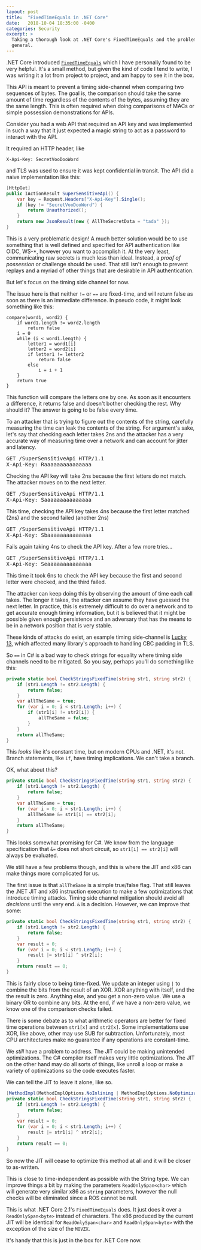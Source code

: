 ```yaml
---
layout: post
title:  "FixedTimeEquals in .NET Core"
date:   2018-10-04 18:35:00 -0400
categories: Security
excerpt: >
  Taking a thorough look at .NET Core's FixedTimeEquals and the problem in
  general.
---
```


.NET Core introduced [`FixedTimeEquals`][1] which I have personally found to be
very helpful. It's a small method, but given the kind of code I tend to write,
I was writing it a lot from project to project, and am happy to see it in the box.

This API is meant to prevent a timing side-channel when comparing two sequences
of bytes. The goal is, the comparison should take the same amount of time regardless
of the contents of the bytes, assuming they are the same length. This is often
required when doing comparisons of MACs or simple possession demonstrations for
APIs.

Consider you had a web API that required an API key and was implemented in such
a way that it just expected a magic string to act as a password to interact with
the API.

It required an HTTP header, like

```
X-Api-Key: SecretVooDooWord
```

and TLS was used to ensure it was kept confidential in transit. The API did
a naive implementation like this:

```csharp
[HttpGet]
public IActionResult SuperSensitiveApi() {
    var key = Request.Headers["X-Api-Key"].Single();
    if (key != "SecretVooDooWord") {
        return Unauthorized();
    }
    return new JsonResult(new { AllTheSecretData = "tada" });
}
```

<aside>
<p>
This is a very problematic design! A much better solution would be to use
something that is well defined and specified for API authentication like OIDC,
WS-*, however you want to accomplish it. At the very least, communicating raw
secrets is much less than ideal. Instead, a <em>proof of possession</em> or
challenge should be used. That still isn't enough to prevent replays and
a myriad of other things that are desirable in API authentication.
</p>
<p>
But let's focus on the timing side channel for now.
</p>
</aside>

The issue here is that neither `!=` or `==` are fixed-time, and will return false as
soon as there is an immediate difference. In pseudo code, it might look something
like this:

```
compare(word1, word2) {
    if word1.length != word2.length
        return false
    i = 0
    while (i < word1.length) {
        letter1 = word1[i]
        letter2 = word2[i]
        if letter1 != letter2
            return false
        else
            i = i + 1
    }
    return true
}
```

This function will compare the letters one by one. As soon as it encounters a
difference, it returns false and doesn't bother checking the rest. Why should it?
The answer is going to be false every time.

To an attacker that is trying to figure out the contents of the string, carefully
measuring the time can leak the contents of the string. For argument's sake,
let's say that checking each letter takes 2ns and the attacker has a very accurate
way of measuring time over a network and can account for jitter and latency.

<pre>
GET /SuperSensitiveApi HTTP/1.1
X-Api-Key: Raaaaaaaaaaaaaaa
</pre>

Checking the API key will take 2ns because the first letters do not match. The
attacker moves on to the next letter.

<pre>
GET /SuperSensitiveApi HTTP/1.1
X-Api-Key: Saaaaaaaaaaaaaaa
</pre>

This time, checking the API key takes 4ns because the first letter matched (2ns)
and the second failed (another 2ns)

<pre>
GET /SuperSensitiveApi HTTP/1.1
X-Api-Key: Sbaaaaaaaaaaaaaa
</pre>

Fails again taking 4ns to check the API key. After a few more tries...

<pre>
GET /SuperSensitiveApi HTTP/1.1
X-Api-Key: Seaaaaaaaaaaaaaa
</pre>

This time it took 6ns to check the API key because the first and second letter
were checked, and the third failed.

The attacker can keep doing this by observing the amount of time each call
takes. The longer it takes, the attacker can assume they have guessed the next
letter. In practice, this is extremely difficult to do over a network and to get
accurate enough timing information, but it is believed that it might be possible
given enough persistence and an adversary that has the means to be in a network
position that is very stable.

These kinds of attacks do exist, an example timing side-channel is [Lucky 13][2],
which affected many library's approach to handling CBC padding in TLS.

So `==` in C# is a bad way to check strings for equality where timing side
channels need to be mitigated. So you say, perhaps you'll do something like this:

```csharp
private static bool CheckStringsFixedTime(string str1, string str2) {
    if (str1.Length != str2.Length) {
        return false;
    }
    var allTheSame = true;
    for (var i = 0; i < str1.Length; i++) {
        if (str1[i] != str2[i]) {
            allTheSame = false;
        }
    }
    return allTheSame;
}
```

This _looks_ like it's constant time, but on modern CPUs and .NET, it's not.
Branch statements, like `if`, have timing implications. We can't take a branch.

OK, what about this?

```csharp
private static bool CheckStringsFixedTime(string str1, string str2) {
    if (str1.Length != str2.Length) {
        return false;
    }
    var allTheSame = true;
    for (var i = 0; i < str1.Length; i++) {
        allTheSame &= str1[i] == str2[i];
    }
    return allTheSame;
}
```

This looks somewhat promising for C#. We know from the language specification
that `&=` does not short circuit, so `str1[i] == str2[i]` will always be
evaluated.

We still have a few problems though, and this is where the JIT and x86 can make
things more complicated for us.

The first issue is that `allTheSame` is a simple true/false flag. That still leaves
the .NET JIT and x86 instruction execution to make a few optimizations that
introduce timing attacks. Timing side channel mitigation should avoid all _decisions_
until the very end. `&` is a decision. However, we can improve that some:


```csharp
private static bool CheckStringsFixedTime(string str1, string str2) {
    if (str1.Length != str2.Length) {
        return false;
    }
    var result = 0;
    for (var i = 0; i < str1.Length; i++) {
        result |= str1[i] ^ str2[i];
    }
    return result == 0;
}
```

This is fairly close to being time-fixed. We update an integer using `|` to
combine the bits from the result of an XOR. XOR anything with itself, and the
the result is zero. Anything else, and you get a non-zero value. We use a binary
OR to combine any bits. At the end, if we have a non-zero value, we know one of
the comparison checks failed.

There is some debate as to what arithmetic operators are better for fixed time
operations between `str1[x]` and `str2[x]`. Some implementations use XOR, like
above, other may use SUB for subtraction. Unfortunately, most CPU architectures
make no guarantee if any operations are constant-time.

We _still_ have a problem to address. The JIT could be making unintended
optimizations. The C# compiler itself makes very little optimizations. The JIT
on the other hand may do all sorts of things, like unroll a loop or make a variety
of optimizations so the code executes faster.

 We can tell the JIT to leave it alone, like so.

```csharp
[MethodImpl(MethodImplOptions.NoInlining | MethodImplOptions.NoOptimization)]
private static bool CheckStringsFixedTime(string str1, string str2) {
    if (str1.Length != str2.Length) {
        return false;
    }
    var result = 0;
    for (var i = 0; i < str1.Length; i++) {
        result |= str1[i] ^ str2[i];
    }
    return result == 0;
}
```

So now the JIT will cease to optimize this method at all and it will be closer
to as-written.

This is close to time-independent as possible with the String type. We can improve
things a bit by making the parameters `ReadOnlySpan<char>` which will generate
very similar x86 as `string` parameters, however the null checks will be
eliminated since a ROS cannot be null.

This is what .NET Core 2.1's `FixedTimeEquals` does. It just does it over a
`ReadOnlySpan<byte>` instead of characters. The x86 produced by the current JIT
will be identical for `ReadOnlySpan<char>` and `ReadOnlySpan<byte>` with the
exception of the size of the `MOVZX`.

It's handy that this is just in the box for .NET Core now.

[1]: https://docs.microsoft.com/en-us/dotnet/api/system.security.cryptography.cryptographicoperations.fixedtimeequals?view=netcore-2.1
[2]: https://en.wikipedia.org/wiki/Lucky_Thirteen_attack
